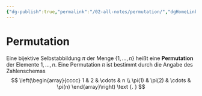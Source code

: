 ```yaml
---
{"dg-publish":true,"permalink":"/02-all-notes/permutation/","dgHomeLink":true,"dgPassFrontmatter":false}
---
```


# Permutation
Eine bijektive Selbstabbildung $\pi$ der Menge $\{1, \ldots, n\}$ heißt eine **Permutation** der Elemente $1, \ldots, n$. Eine Permutation $\pi$ ist bestimmt durch die Angabe des Zahlenschemas
$$
\left(\begin{array}{cccc}
1 & 2 & \cdots & n \\
\pi(1) & \pi(2) & \cdots & \pi(n)
\end{array}\right) \text {. }
$$